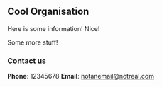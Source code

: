 ## Cool Organisation

Here is some information! Nice!

Some more stuff!

### Contact us

**Phone**: 12345678
**Email**: notanemail@notreal.com
